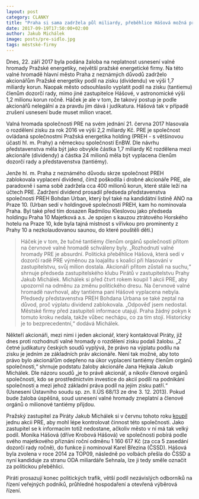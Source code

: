```yaml
---
layout: post
category: CLANKY
title: "Praha si sama zadržela půl miliardy, přeběhlice Hášová možná přijde o milion."
date: 2017-09-19T17:50:00+02:00
author: Jakub Michálek
image: posts/pre-sidlo.jpg
tags: městské-firmy
---
```


Dnes, 22. září 2017 byla podána žaloba na neplatnost usnesení valné hromady Pražské energetiky, největší pražské energetické firmy. Na této valné hromadě hlavní město Praha z neznámých důvodů zadrželo akcionářům Pražské energetiky podíl na zisku (dividendu) ve výši 1,7 miliardy korun. Naopak město odsouhlasilo vyplatit podíl na zisku (tantiemu) členům dozorčí rady, mimo jiné zastupitelce Hášové, v astronomické výši 1,2 milionu korun ročně. Háček je ale v tom, že takový postup je podle akcionářů nelegální a za pravdu jim dává i judikatura. Hášová tak v případě zrušení usnesení bude muset milion vracet.

Valná hromada společnosti PRE na svém jednání 21. června 2017 hlasovala o rozdělení zisku za rok 2016 ve výši 2,2 miliardy Kč. PRE je společnost ovládaná společnostmi Pražská energetika holding (PREH - s většinovou účastí hl. m. Prahy) a německou společností EnBW. Dle návrhu představenstva měla být jako obvykle částka 1,7 miliardy Kč rozdělena mezi akcionáře (dividendy) a částka 24 milionů měla být vyplacena členům dozorčí rady a představenstva (tantiémy). 

Jenže hl. m. Praha z neznámého důvodu skrze společnost PREH zablokovala vyplacení dividend, čímž poškodila i drobné akcionáře PRE, ale paradoxně i sama sobě zadržela cca 400 milionů korun, které stále leží na účtech PRE. Zadržení dividend prosadil předseda představenstva společnosti PREH Bohdan Urban, který byl také na kandidátní listině ANO na Praze 10. (Urban sedí v holdingové společnosti PREH, kam ho nominovala Praha. Byl také před tím dosazen Radmilou Kleslovou jako předseda holdingu Praha 10 Majetková a.s. Je spojen s kauzou ztrátového Horského hotelu na Praze 10, kde byla tajná místnost s vířivkou pro prominenty z Prahy 10 a nezkolaudovanou saunou, do které pouštěli děti.)

> Háček je v tom, že tučné tantiémy členům orgánů společnosti přitom na červnové valné hromadě schváleny byly. „Rozhodnutí valné hromady PRE je absurdní. Politická přeběhlice Hášová, která sedí v dozorčí radě PRE výměnou za loajalitu s koalicí při hlasování v zastupitelstvu, svůj milion dostala. Akcionáři přitom zůstali na suchu,“ shrnuje předseda zastupitelského klubu Pirátů v zastupitelstvu Prahy Jakub Michálek. Michálek si před čtvrt rokem koupil 1 akcii PRE, aby upozornil na odměnu za změnu politického dresu. Na červnové valné hromadě navrhoval, aby tantiéma paní Hášové vyplacena nebyla. Předsedy představenstva PREH Bohdana Urbana se také zeptal na důvod, proč výplatu dividend zablokovala. „Odpověď jsem nedostal. Městské firmy před zastupiteli informace utajují. Praha žádný pokyn k tomuto kroku nedala, takže vůbec nechápu, co za tím stojí. Historicky je to bezprecedentní,“ dodává Michálek.

Někteří akcionáři, mezi nimi i  jeden akcionář, který kontaktoval Piráty, již dnes proti rozhodnutí valné hromady o rozdělení zisku podali žalobu. „Z četné judikatury českých soudů vyplývá, že právo na výplatu podílu na zisku je jedním ze základních práv akcionáře. Není tak možné, aby toto právo bylo akcionářům odepřeno na úkor vyplacení tantiémy členům orgánů společnosti,“ shrnuje podstatu žaloby akcionáře Jana Hejkala Jakub Michálek. Dle názoru soudů „je to právě akcionář, a nikoliv členové orgánů společnosti, kdo se prostřednictvím investice do akcií podílí na podnikání společnosti a mezi jehož základní práva podíl na jejím zisku patří.“ (Usnesení Ústavního soudu sp. zn. II.ÚS 68/13 ze dne 3. 12. 2013). Pokud bude žaloba úspěšná, soud usnesení valné hromady zneplatní a členové orgánů o milionové tantiémy přijdou. 

Pražský zastupitel za Piráty Jakub Michálek si v červnu tohoto roku [koupil](https://praha.pirati.cz/pre-se-chysta-zvolit-hasovou-do-dozorci-rady.html) jednu akcii PRE, aby mohl lépe kontrolovat činnost této společnosti. Jako zastupitel se k informacím totiž nedostane, ačkoliv město v ní má tak velký podíl. Monika Hášová (dříve Krobová Hášová) ve společnosti pobírá podle svého majetkového přiznání roční odměnu 1 160 617 Kč (za cca 5 zasedání dozorčí rady ročně), do funkce ji nominoval Karel Březina (ČSSD). Hášová byla zvolena v roce 2014 za TOP09, následně po volbách přešla do ČSSD a nyní kandiduje za stranu ODA miliardáře Sehnala, lze ji tedy směle označit za politickou přeběhlici. 

Piráti prosazují konec politických trafik, větší podíl nezávislých odborníků na řízení veřejných podniků, průhledné hospodaření a otevřená výběrová řízení. 
